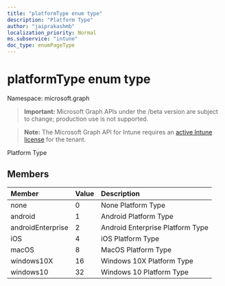 ```yaml
---
title: "platformType enum type"
description: "Platform Type"
author: "jaiprakashmb"
localization_priority: Normal
ms.subservice: "intune"
doc_type: enumPageType
---
```


# platformType enum type

Namespace: microsoft.graph

> **Important:** Microsoft Graph APIs under the /beta version are subject to change; production use is not supported.

> **Note:** The Microsoft Graph API for Intune requires an [active Intune license](https://go.microsoft.com/fwlink/?linkid=839381) for the tenant.

Platform Type

## Members
|Member|Value|Description|
|:---|:---|:---|
|none|0|None Platform Type|
|android|1|Android Platform Type|
|androidEnterprise|2|Android Enterprise Platform Type|
|iOS|4|iOS Platform Type|
|macOS|8|MacOS Platform Type|
|windows10X|16|Windows 10X Platform Type|
|windows10|32|Windows 10 Platform Type|